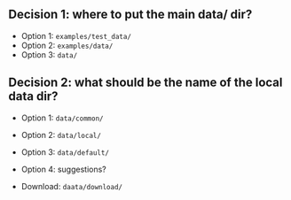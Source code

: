 ## Decision 1: where to put the main data/ dir?

- Option 1: `examples/test_data/`
- Option 2: `examples/data/`
- Option 3: `data/`

## Decision 2:  what should be the name of the local data dir?

- Option 1: `data/common/`
- Option 2: `data/local/`
- Option 3: `data/default/`
- Option 4: suggestions?

- Download: `daata/download/`
